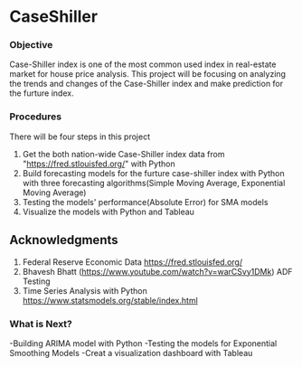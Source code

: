 # CaseShiller

### Objective
Case-Shiller index is one of the most common used index in real-estate market for house price analysis. This project will be focusing on analyzing the trends and changes of the Case-Shiller index and make prediction for the furture index.


### Procedures

There will be four steps in this project

1. Get the both nation-wide Case-Shiller index data from "https://fred.stlouisfed.org/" with Python
2. Build forecasting models for the furture case-shiller index with Python with three forecasting algorithms(Simple Moving Average, Exponential Moving Average)
3. Testing the models' performance(Absolute Error) for SMA models
4. Visualize the models with Python and Tableau


## Acknowledgments
1. Federal Reserve Economic Data https://fred.stlouisfed.org/
2. Bhavesh Bhatt (https://www.youtube.com/watch?v=warCSvy1DMk) ADF Testing
3. Time Series Analysis with Python https://www.statsmodels.org/stable/index.html

### What is Next?
-Building ARIMA model with Python
-Testing the models for Exponential Smoothing Models
-Creat a visualization dashboard with Tableau
